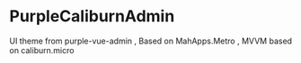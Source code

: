 # PurpleCaliburnAdmin
UI theme from  purple-vue-admin , Based on MahApps.Metro , MVVM based on caliburn.micro
